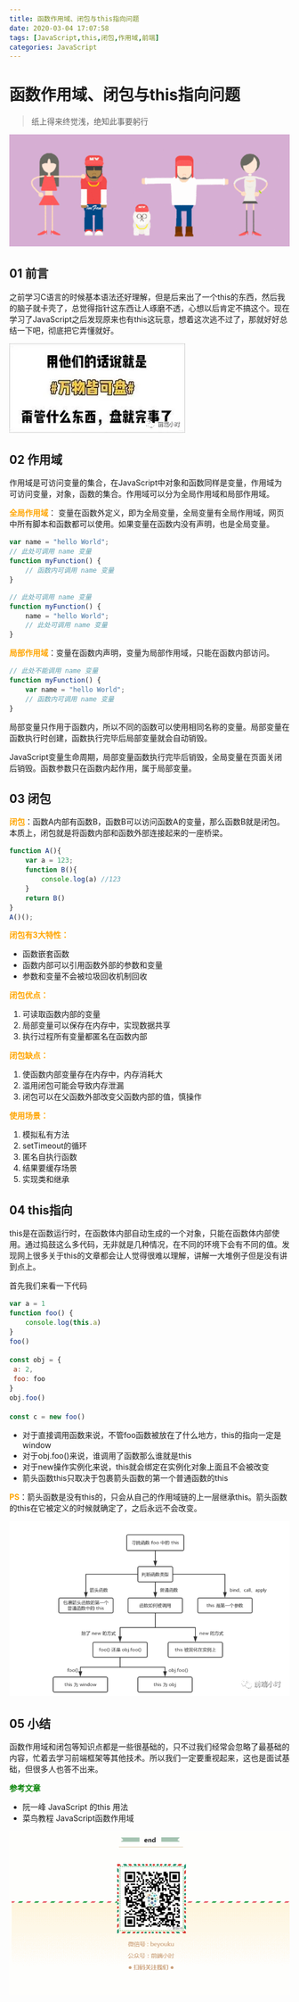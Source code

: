 ```yaml
---
title: 函数作用域、闭包与this指向问题
date: 2020-03-04 17:07:58
tags: [JavaScript,this,闭包,作用域,前端]
categories: JavaScript
---
```

# 函数作用域、闭包与this指向问题

> 纸上得来终觉浅，绝知此事要躬行

![ ](../common/1.gif)

## 01 前言



之前学习C语言的时候基本语法还好理解，但是后来出了一个this的东西，然后我的脑子就卡壳了，总觉得指针这东西让人琢磨不透，心想以后肯定不搞这个。现在学习了JavaScript之后发现原来也有this这玩意，想着这次逃不过了，那就好好总结一下吧，彻底把它弄懂就好。


![ ](./img/2.png)

##  02 作用域



作用域是可访问变量的集合，在JavaScript中对象和函数同样是变量，作用域为可访问变量，对象，函数的集合。作用域可以分为全局作用域和局部作用域。

**<font color="orange">全局作用域</font>**： 变量在函数外定义，即为全局变量，全局变量有全局作用域，网页中所有脚本和函数都可以使用。如果变量在函数内没有声明，也是全局变量。

```javascript
var name = "hello World";
// 此处可调用 name 变量
function myFunction() {
    // 函数内可调用 name 变量
}
```

```javascript
// 此处可调用 name 变量
function myFunction() {
    name = "hello World";
    // 此处可调用 name 变量
}
```

**<font color="orange">局部作用域</font>**：变量在函数内声明，变量为局部作用域，只能在函数内部访问。

```javascript
// 此处不能调用 name 变量
function myFunction() {
    var name = "hello World";
    // 函数内可调用 name 变量
}
```

局部变量只作用于函数内，所以不同的函数可以使用相同名称的变量。局部变量在函数执行时创建，函数执行完毕后局部变量就会自动销毁。

JavaScript变量生命周期，局部变量函数执行完毕后销毁，全局变量在页面关闭后销毁。函数参数只在函数内起作用，属于局部变量。

## 03 闭包



**<font color="orange">闭包</font>**：函数A内部有函数B，函数B可以访问函数A的变量，那么函数B就是闭包。本质上，闭包就是将函数内部和函数外部连接起来的一座桥梁。

```javascript
function A(){
    var a = 123;
    function B(){
        console.log(a) //123
    }
    return B()
}
A()();
```

**<font color="orange">闭包有3大特性：</font>**

- 函数嵌套函数
- 函数内部可以引用函数外部的参数和变量
- 参数和变量不会被垃圾回收机制回收



**<font color="orange">闭包优点：</font>**

1. 可读取函数内部的变量
2. 局部变量可以保存在内存中，实现数据共享
3. 执行过程所有变量都匿名在函数内部



**<font color="orange">闭包缺点：</font>**

1. 使函数内部变量存在内存中，内存消耗大
2. 滥用闭包可能会导致内存泄漏
3. 闭包可以在父函数外部改变父函数内部的值，慎操作



**<font color="orange">使用场景：</font>**

1. 模拟私有方法
2. setTimeout的循环
3. 匿名自执行函数
4. 结果要缓存场景
5. 实现类和继承



## 04 this指向



this是在函数运行时，在函数体内部自动生成的一个对象，只能在函数体内部使用。通过捣鼓这么多代码，无非就是几种情况，在不同的环境下会有不同的值。发现网上很多关于this的文章都会让人觉得很难以理解，讲解一大堆例子但是没有讲到点上。

首先我们来看一下代码

```javascript
var a = 1
function foo() {
    console.log(this.a)
}
foo()

const obj = {
 a: 2,
 foo: foo
}
obj.foo()

const c = new foo()
```

- 对于直接调用函数来说，不管foo函数被放在了什么地方，this的指向一定是window
- 对于obj.foo()来说，谁调用了函数那么谁就是this
- 对于new操作实例化来说，this就会绑定在实例化对象上面且不会被改变
- 箭头函数this只取决于包裹箭头函数的第一个普通函数的this

**<font color="orange">PS</font>**：箭头函数是没有this的，只会从自己的作用域链的上一层继承this。箭头函数的this在它被定义的时候就确定了，之后永远不会改变。

![](./img/1.png)

## 05 小结



函数作用域和闭包等知识点都是一些很基础的，只不过我们经常会忽略了最基础的内容，忙着去学习前端框架等其他技术。所以我们一定要重视起来，这也是面试基础，但很多人也答不出来。



**<font color="green">参考文章</font>**

- 阮一峰 JavaScript 的this 用法
- 菜鸟教程 JavaScript函数作用域

![](../common/2.gif)
